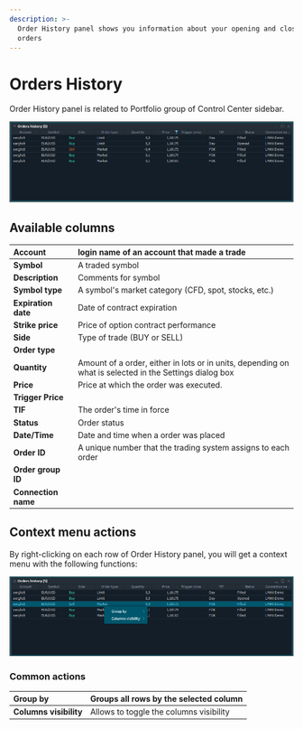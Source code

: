 ```yaml
---
description: >-
  Order History panel shows you information about your opening and closing
  orders
---
```


# Orders History

Order History panel is related to Portfolio group of Control Center sidebar.

![The common look of Order History panel](../.gitbook/assets/orderhistory.png)

## Available columns

| **Account** | login name of an account that made a trade |
| :--- | :--- |
| **Symbol** | A traded symbol |
| **Description** | Comments for symbol |
| **Symbol type** | A symbol's market category \(CFD, spot, stocks, etc.\) |
| **Expiration date** | Date of contract expiration |
| **Strike price** | Price of option contract performance |
| **Side** | Type of trade \(BUY or SELL\) |
| **Order type** |  |
| **Quantity** | Amount of a order, either in lots or in units, depending on what is selected in the Settings dialog box |
| **Price** | Price at which the order was executed. |
| **Trigger Price** |  |
| **TIF** | The order's time in force |
| **Status** | Order status |
| **Date/Time** | Date and time when a order was placed |
| **Order ID** | A unique number that the trading system assigns to each order |
| **Order group ID** |  |
| **Connection name** |  |

## Context menu actions

By right-clicking on each row of Order History panel, you will get a context menu with the following functions:

![Context functions](../.gitbook/assets/orderhistorycontextmenu.png)

### Common actions

| **Group by** | Groups all rows by the selected column |
| :--- | :--- |
| **Columns visibility** | Allows to toggle the columns visibility |

